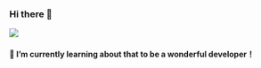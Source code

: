 ### Hi there 👋

<img src="https://github-readme-stats.vercel.app/api?username=zhanjinfeng&show_icons=true&icon_color=0366d6&text_color=24292e&bg_color=ffffff&hide_title=true" />

#### 🌱 I’m currently learning about that to be a wonderful developer！
<!--
**zhanjinfeng/zhanjinfeng** is a ✨ _special_ ✨ repository because its `README.md` (this file) appears on your GitHub profile.

Here are some ideas to get you started:

- 🔭 I’m currently working on ...
- 🌱 I’m currently learning ...
- 👯 I’m looking to collaborate on ...
- 🤔 I’m looking for help with ...
- 💬 Ask me about ...
- 📫 How to reach me: ...
- 😄 Pronouns: ...
- ⚡ Fun fact: ...
-->

